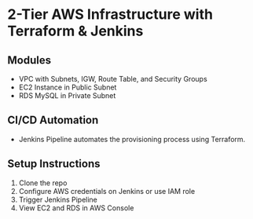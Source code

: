 # 2-Tier AWS Infrastructure with Terraform & Jenkins

## Modules
- VPC with Subnets, IGW, Route Table, and Security Groups
- EC2 Instance in Public Subnet
- RDS MySQL in Private Subnet

## CI/CD Automation
- Jenkins Pipeline automates the provisioning process using Terraform.

## Setup Instructions
1. Clone the repo
2. Configure AWS credentials on Jenkins or use IAM role
3. Trigger Jenkins Pipeline
4. View EC2 and RDS in AWS Console
